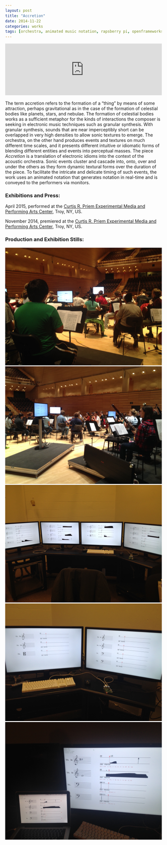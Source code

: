 ```yaml
---
layout: post
title: "Accretion"
date: 2014-11-22
categories: works
tags: [orchestra, animated music notation, rapsberry pi, openframeworks, music]
---
```


<iframe class="center" width="100%" height="166" scrolling="no" frameborder="no" src="https://w.soundcloud.com/player/?url=https%3A//api.soundcloud.com/tracks/222703315&amp;color=ff5500&amp;auto_play=false&amp;hide_related=false&amp;show_comments=true&amp;show_user=true&amp;show_reposts=false"></iframe>

The term accretion refers to the formation of a “thing” by means of some attraction, perhaps gravitational as in the case of the formation of celestial bodies like planets, stars, and nebulae. The formation of celestial bodies works as a sufficient metaphor for the kinds of interactions the composer is seeking in electronic music techniques such as granular synthesis. With granular synthesis, sounds that are near imperceptibly short can be overlapped in very high densities to allow sonic textures to emerge. The orchestra, on the other hand produces events and textures on much different time scales, and it presents different intuitive or idiomatic forms of blending different entities and events into perceptual masses. The piece _Accretion_ is a translation of electronic idioms into the context of the acoustic orchestra. Sonic events cluster and cascade into, onto, over and under the others as they form dynamic textural forms over the duration of the piece. To facilitate the intricate and delicate timing of such events, the work uses an animated notation that generates notation in real-time and is conveyed to the performers via monitors.

### Exhibitions and Press:

April 2015, performed at the [Curtis R. Priem Experimental Media and Performing Arts Center](http://www.hass.rpi.edu/pl/hass-events/?objectID=100003982), Troy, NY, US.

November 2014, premiered at the [Curtis R. Priem Experimental Media and Performing Arts Center](http://events.rpi.edu/event/eventView.do?b=de&calPath=/public/cals/MainCal&guid=CAL-00f19a8c-47bd8f75-0148-23411163-00000821calendars%40rpi.edu&recurrenceId=), Troy, NY, US.

### Production and Exhibition Stills:

<img class="center" src="/assets/images/accretion_1.jpg">

<img class="center" src="/assets/images/accretion_2.jpg">

<img class="center" src="/assets/images/accretion_3.jpg">

<img class="center" src="/assets/images/accretion_4.jpg">

<img class="center" src="/assets/images/accretion_5.jpg">